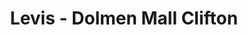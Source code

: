 ---
title: "Levis - Dolmen Mall Clifton"
url: /karachi/levis-dolmen-mall-clifton/
shop: Kleidung
---
